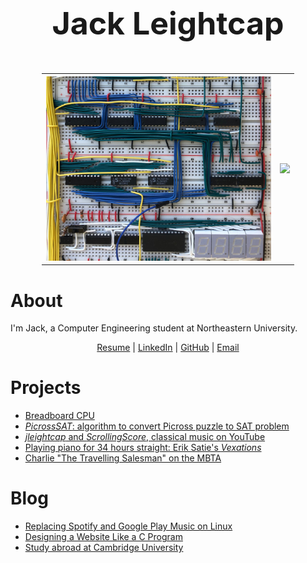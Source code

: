 <center><p style="font-size:50px"><b>Jack Leightcap</b></p></center>

<center><table style="width:80%">
    <tr>
        <th>
        <a href="Project/eatercpu/eatercpu.html">
            <img src="Project/eatercpu/wiring.jpeg" width=100%"></a>
        </th>
        <th>
        <a href="Project/mbtaspeedrun/mbtaspeedrun.html">
            <img src="Project/mbtaspeedrun/mbtaspeedrun-1.gif" width=100%"></a>
        </th>
    </tr>
</table></center>

# About

I'm Jack, a Computer Engineering student at Northeastern University.

<center>
<a href="Resume.pdf">Resume</a>
|
<a href="https://www.linkedin.com/in/jleightcap">LinkedIn</a>
|
<a href="https://github.com/jleightcap">GitHub</a>
|
<a href="mailto:leightcap.j@northeastern.edu">Email</a>
</center>

# Projects
- <a href="Project/eatercpu/eatercpu.html">Breadboard CPU</a>
- <a href="Project/picrosssat/picrosssat.html">*PicrossSAT*: algorithm to convert Picross puzzle to SAT problem</a>
- <a href="Project/jleightcap/jleightcap.html">*jleightcap* and *ScrollingScore*, classical music on YouTube</a>
- <a href="Project/vexations/vexations.html">Playing piano for 34 hours straight: Erik Satie's _Vexations_</a>
- <a href="Project/mbtaspeedrun/mbtaspeedrun.html">Charlie "The Travelling Salesman" on the MBTA</a>

# Blog
- <a href="Blog/music/music.html">Replacing Spotify and Google Play Music on Linux</a>
- <a href="Blog/website/website.html">Designing a Website Like a C Program</a>
- <a href="Blog/cambridge/cambridge.html">Study abroad at Cambridge University</a>

